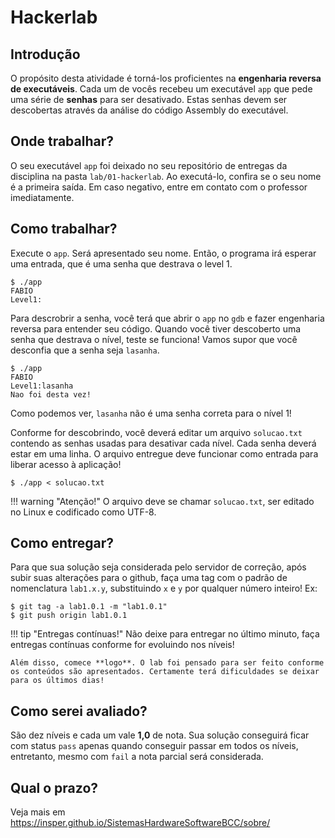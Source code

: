 # Hackerlab

## Introdução

O propósito desta atividade é torná-los proficientes na **engenharia reversa de executáveis**. Cada um de vocês recebeu um executável `app` que pede uma série de **senhas** para ser desativado. Estas senhas devem ser descobertas através da análise do código Assembly do executável.

## Onde trabalhar?

O seu executável `app` foi deixado no seu repositório de entregas da disciplina na pasta `lab/01-hackerlab`. Ao executá-lo, confira se o seu nome é a primeira saída. Em caso negativo, entre em contato com o professor imediatamente.

## Como trabalhar?

Execute o `app`. Será apresentado seu nome. Então, o programa irá esperar uma entrada, que é uma senha que destrava o level 1.

<div class="termy">

```console
$ ./app
FABIO
Level1:
```

</div>

Para descrobrir a senha, você terá que abrir o `app` no `gdb` e fazer engenharia reversa para entender seu código. Quando você tiver descoberto uma senha que destrava o nível, teste se funciona! Vamos supor que você desconfia que a senha seja `lasanha`. 

<div class="termy">

```console
$ ./app
FABIO
Level1:lasanha
Nao foi desta vez!
```

</div>

Como podemos ver, `lasanha` não é uma senha correta para o nível 1!

Conforme for descobrindo, você deverá editar um arquivo `solucao.txt` contendo as senhas usadas para desativar cada nível. Cada senha deverá estar em uma linha. O arquivo entregue deve funcionar como entrada para liberar acesso à aplicação!

<div class="termy">

```console
$ ./app < solucao.txt
```

</div>

!!! warning "Atenção!"
    O arquivo deve se chamar `solucao.txt`, ser editado no Linux e codificado como UTF-8.

## Como entregar?

Para que sua solução seja considerada pelo servidor de correção, após subir suas alterações para o github, faça uma tag com o padrão de nomenclatura `lab1.x.y`, substituindo `x` e `y` por qualquer número inteiro! Ex:

<div class="termy">

```console
$ git tag -a lab1.0.1 -m "lab1.0.1"
$ git push origin lab1.0.1
```

</div>

!!! tip "Entregas contínuas!"
    Não deixe para entregar no último minuto, faça entregas contínuas conforme for evoluindo nos níveis!

    Além disso, comece **logo**. O lab foi pensado para ser feito conforme os conteúdos são apresentados. Certamente terá dificuldades se deixar para os últimos dias!

## Como serei avaliado?

São dez níveis e cada um vale **1,0** de nota. Sua solução conseguirá ficar com status `pass` apenas quando conseguir passar em todos os níveis, entretanto, mesmo com `fail` a nota parcial será considerada.

## Qual o prazo?

Veja mais em https://insper.github.io/SistemasHardwareSoftwareBCC/sobre/